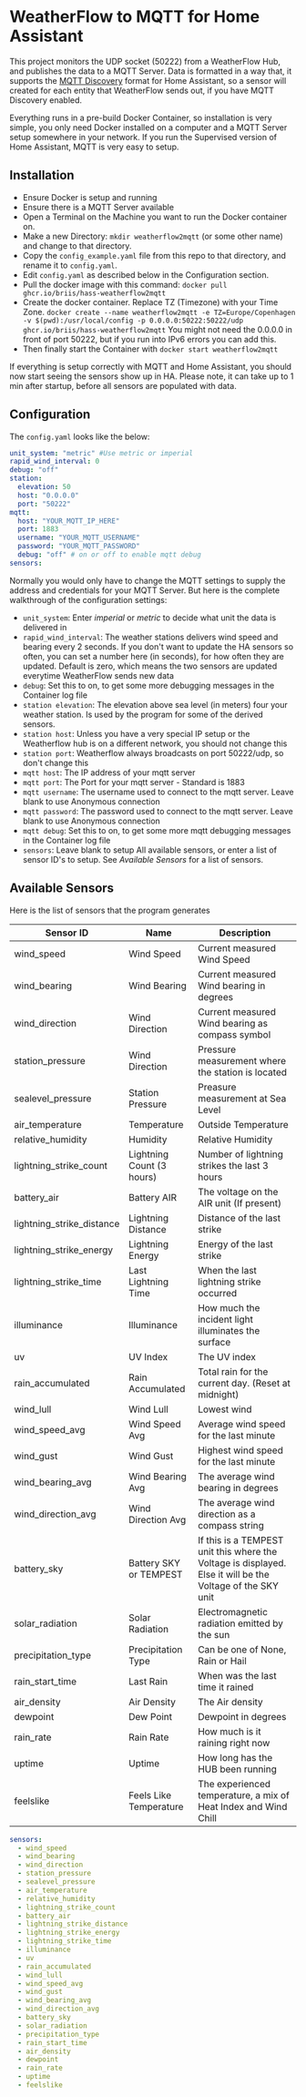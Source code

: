 # WeatherFlow to MQTT for Home Assistant

This project monitors the UDP socket (50222) from a WeatherFlow Hub, and publishes the data to a MQTT Server. Data is formatted in a way that, it supports the [MQTT Discovery](https://www.home-assistant.io/docs/mqtt/discovery/) format for Home Assistant, so a sensor will created for each entity that WeatherFlow sends out, if you have MQTT Discovery enabled.

Everything runs in a pre-build Docker Container, so installation is very simple, you only need Docker installed on a computer and a MQTT Server setup somewhere in your network. If you run the Supervised version of Home Assistant, MQTT is very easy to setup.

## Installation

- Ensure Docker is setup and running
- Ensure there is a MQTT Server available
- Open a Terminal on the Machine you want to run the Docker container on.
- Make a new Directory: `mkdir weatherflow2mqtt` (or some other name) and change to that directory.
- Copy the `config_example.yaml` file from this repo to that directory, and rename it to `config.yaml`.
- Edit `config.yaml` as described below in the Configuration section.
- Pull the docker image with this command: `docker pull ghcr.io/briis/hass-weatherflow2mqtt`
- Create the docker container. Replace TZ (Timezone) with your Time Zone. `docker create --name weatherflow2mqtt -e TZ=Europe/Copenhagen -v $(pwd):/usr/local/config -p 0.0.0.0:50222:50222/udp ghcr.io/briis/hass-weatherflow2mqtt` You might not need the 0.0.0.0 in front of port 50222, but if you run into IPv6 errors you can add this.
- Then finally start the Container with `docker start weatherflow2mqtt`

If everything is setup correctly with MQTT and Home Assistant, you should now start seeing the sensors show up in HA. Please note, it can take up to 1 min after startup, before all sensors are populated with data.

## Configuration

The `config.yaml` looks like the below:

```yaml
unit_system: "metric" #Use metric or imperial
rapid_wind_interval: 0
debug: "off"
station:
  elevation: 50
  host: "0.0.0.0"
  port: "50222"
mqtt:
  host: "YOUR_MQTT_IP_HERE"
  port: 1883
  username: "YOUR_MQTT_USERNAME"
  password: "YOUR_MQTT_PASSWORD"
  debug: "off" # on or off to enable mqtt debug
sensors:
```

Normally you would only have to change the MQTT settings to supply the address and credentials for your MQTT Server. But here is the complete walkthrough of the configuration settings:

- `unit_system`: Enter *imperial* or *metric* to decide what unit the data is delivered in
- `rapid_wind_interval`: The weather stations delivers wind speed and bearing every 2 seconds. If you don't want to update the HA sensors so often, you can set a number here (in seconds), for how often they are updated. Default is zero, which means the two sensors are updated everytime WeatherFlow sends new data
- `debug`: Set this to on, to get some more debugging messages in the Container log file
- `station elevation`: The elevation above sea level (in meters) four your weather station. Is used by the program for some of the derived sensors.
- `station host`: Unless you have a very special IP setup or the Weatherflow hub is on a different network, you should not change this
- `station port`: Weatherflow always broadcasts on port 50222/udp, so don't change this
- `mqtt host`: The IP address of your mqtt server
- `mqtt port`: The Port for your mqtt server - Standard is 1883
- `mqtt username`: The username used to connect to the mqtt server. Leave blank to use Anonymous connection
- `mqtt password`: The password used to connect to the mqtt server. Leave blank to use Anonymous connection
- `mqtt debug`: Set this to on, to get some more mqtt debugging messages in the Container log file
- `sensors`: Leave blank to setup All available sensors, or enter a list of sensor ID's to setup. See *Available Sensors* for a list of sensors.

## Available Sensors

Here is the list of sensors that the program generates

| Sensor ID   | Name   | Description   |
| --- | --- | --- |
| wind_speed | Wind Speed | Current measured Wind Speed
| wind_bearing | Wind Bearing | Current measured Wind bearing in degrees
| wind_direction | Wind Direction | Current measured Wind bearing as compass symbol
| station_pressure | Wind Direction | Pressure measurement where the station is located
| sealevel_pressure | Station Pressure | Preasure measurement at Sea Level
| air_temperature | Temperature | Outside Temperature
| relative_humidity | Humidity | Relative Humidity
| lightning_strike_count | Lightning Count (3 hours) | Number of lightning strikes the last 3 hours
| battery_air | Battery AIR | The voltage on the AIR unit (If present)
| lightning_strike_distance | Lightning Distance | Distance of the last strike
| lightning_strike_energy | Lightning Energy | Energy of the last strike
| lightning_strike_time | Last Lightning Time | When the last lightning strike occurred
| illuminance | Illuminance | How much the incident light illuminates the surface
| uv | UV Index | The UV index
| rain_accumulated | Rain Accumulated | Total rain for the current day. (Reset at midnight)
| wind_lull | Wind Lull | Lowest wind
| wind_speed_avg | Wind Speed Avg | Average wind speed for the last minute
| wind_gust | Wind Gust | Highest wind speed for the last minute
| wind_bearing_avg | Wind Bearing Avg | The average wind bearing in degrees
| wind_direction_avg | Wind Direction Avg | The average wind direction as a compass string
| battery_sky | Battery SKY or TEMPEST | If this is a TEMPEST unit this where the Voltage is displayed. Else it will be the Voltage of the SKY unit
| solar_radiation | Solar Radiation | Electromagnetic radiation emitted by the sun
| precipitation_type | Precipitation Type | Can be one of None, Rain or Hail
| rain_start_time | Last Rain | When was the last time it rained
| air_density | Air Density | The Air density
| dewpoint | Dew Point | Dewpoint in degrees
| rain_rate | Rain Rate | How much is it raining right now
| uptime | Uptime | How long has the HUB been running
| feelslike | Feels Like Temperature | The experienced temperature, a mix of Heat Index and Wind Chill

```yaml
sensors:
  - wind_speed
  - wind_bearing
  - wind_direction
  - station_pressure
  - sealevel_pressure
  - air_temperature
  - relative_humidity
  - lightning_strike_count
  - battery_air
  - lightning_strike_distance
  - lightning_strike_energy
  - lightning_strike_time
  - illuminance
  - uv
  - rain_accumulated
  - wind_lull
  - wind_speed_avg
  - wind_gust
  - wind_bearing_avg
  - wind_direction_avg
  - battery_sky
  - solar_radiation
  - precipitation_type
  - rain_start_time
  - air_density
  - dewpoint
  - rain_rate
  - uptime
  - feelslike
```
